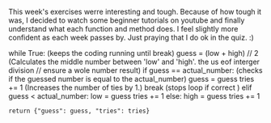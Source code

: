 This week's exercises werre interesting and tough. Because of how tough it was, I decided to watch some beginner tutorials on youtube and finally understand what each function and method does. I feel slightly more confident as each week passes by. Just praying that I do ok in the quiz. :)

while True: (keeps the coding running until break)
guess = (low + high) // 2 (Calculates the middle number between 'low' and 'high'. the us eof interger division // ensure a wole number result)
if guess == actual_number: (checks if the guessed number is equal to the actual_number)
guess = guess
tries += 1 (Increases the number of ties by 1.)
break (stops loop if correct )
elif guess < actual_number:
low = guess
tries += 1
else:
high = guess
tries += 1

    return {"guess": guess, "tries": tries}
